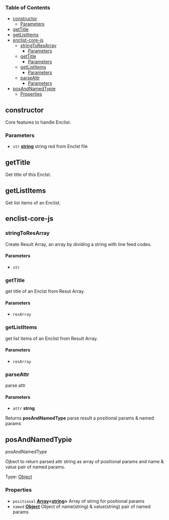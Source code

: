 <!-- Generated by documentation.js. Update this documentation by updating the source code. -->

### Table of Contents

*   [constructor][1]
    *   [Parameters][2]
*   [getTitle][3]
*   [getListItems][4]
*   [enclist-core-js][5]
    *   [stringToResArray][6]
        *   [Parameters][7]
    *   [getTitle][8]
        *   [Parameters][9]
    *   [getListItems][10]
        *   [Parameters][11]
    *   [parseAttr][12]
        *   [Parameters][13]
*   [posAndNamedTypie][14]
    *   [Properties][15]

## constructor

Core features to handle Enclist.

### Parameters

*   `str` **[string][16]** string red from Enclst file

## getTitle

Get title of this Enclst.

## getListItems

Get list items of an Enclist.

## enclist-core-js

### stringToResArray

Create Result Array, an array by dividing a string with line feed codes.

#### Parameters

*   `str` &#x20;

### getTitle

get title of an Enclst from Resut Array.

#### Parameters

*   `resArray` &#x20;

### getListItems

get list items of an Enclist from Result Array.

#### Parameters

*   `resArray` &#x20;

### parseAttr

parse attr

#### Parameters

*   `attr` **strng**&#x20;

Returns **posAndNamedType** parse result a positional params & named params

## posAndNamedTypie

posAndNamedType

Ojbect to return parsed attr string as array of positional params and name & value pair of named params.

Type: [Object][17]

### Properties

*   `positional` **[Array][18]<[string][16]>** Array of string for positional params
*   `named` **[Object][17]** Object of name(string) & value(string) pair of named params

[1]: #constructor

[2]: #parameters

[3]: #gettitle

[4]: #getlistitems

[5]: #enclist-core-js

[6]: #stringtoresarray

[7]: #parameters-1

[8]: #gettitle-1

[9]: #parameters-2

[10]: #getlistitems-1

[11]: #parameters-3

[12]: #parseattr

[13]: #parameters-4

[14]: #posandnamedtypie

[15]: #properties

[16]: https://developer.mozilla.org/docs/Web/JavaScript/Reference/Global_Objects/String

[17]: https://developer.mozilla.org/docs/Web/JavaScript/Reference/Global_Objects/Object

[18]: https://developer.mozilla.org/docs/Web/JavaScript/Reference/Global_Objects/Array
